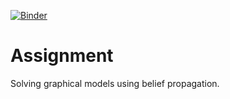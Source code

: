 [![Binder](https://mybinder.org/badge_logo.svg)](https://mybinder.org/v2/gh/omkarudawant/Assignment/master)

# Assignment

Solving graphical models using belief propagation.

